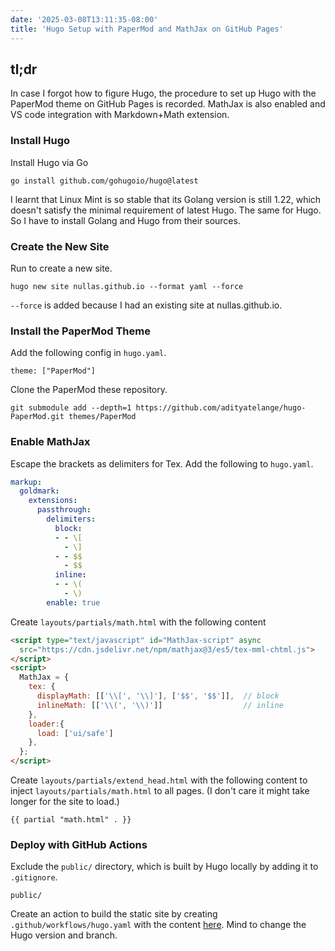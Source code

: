 ```yaml
---
date: '2025-03-08T13:11:35-08:00'
title: 'Hugo Setup with PaperMod and MathJax on GitHub Pages'
---
```

## tl;dr

In case I forgot how to figure Hugo, the procedure to set up
Hugo with the PaperMod theme on GitHub Pages is recorded.
MathJax is also enabled and VS code integration with Markdown+Math extension.

### Install Hugo

Install Hugo via Go

```go install github.com/gohugoio/hugo@latest```

I learnt that Linux Mint is so stable that its Golang version is still 1.22,
which doesn't satisfy the minimal requirement of latest Hugo. The same for
Hugo. So I have to install Golang and Hugo from their sources.

### Create the New Site

Run to create a new site.

```shell
hugo new site nullas.github.io --format yaml --force
```

`--force` is added because I had an existing site at nullas.github.io.

### Install the PaperMod Theme

Add the following config in `hugo.yaml`.

```
theme: ["PaperMod"]
```

Clone the PaperMod these repository.

```shell
git submodule add --depth=1 https://github.com/adityatelange/hugo-PaperMod.git themes/PaperMod
```

### Enable MathJax

Escape the brackets as delimiters for Tex. Add the following to `hugo.yaml`.

```yaml
markup:
  goldmark:
    extensions:
      passthrough:
        delimiters:
          block:
          - - \[
            - \]
          - - $$
            - $$
          inline:
          - - \(
            - \)
        enable: true
```

Create `layouts/partials/math.html` with the following content

```html
<script type="text/javascript" id="MathJax-script" async
  src="https://cdn.jsdelivr.net/npm/mathjax@3/es5/tex-mml-chtml.js">
</script>
<script>
  MathJax = {
    tex: {
      displayMath: [['\\[', '\\]'], ['$$', '$$']],  // block
      inlineMath: [['\\(', '\\)']]                  // inline
    },
    loader:{
      load: ['ui/safe']
    },
  };
</script>
```

Create `layouts/partials/extend_head.html` with the following content to inject `layouts/partials/math.html` to all pages. (I don't care it might take longer for the site to load.)

```
{{ partial "math.html" . }}
```

### Deploy with GitHub Actions

Exclude the `public/` directory, which is built by Hugo locally by
adding it to `.gitignore`.

```
public/
```

Create an action to build the static site by creating
`.github/workflows/hugo.yaml` with the content [here](https://gohugo.io/host-and-deploy/host-on-github-pages/#step-6).
Mind to change the
Hugo version and branch.

